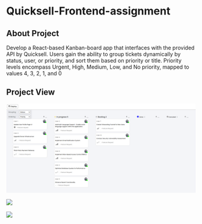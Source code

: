 # Quicksell-Frontend-assignment

## About Project
Develop a React-based Kanban-board app that interfaces with the provided API by Quicksell. Users gain the ability to group tickets dynamically by status, user, or priority, and sort them based on priority or title. Priority levels encompass Urgent, High, Medium, Low, and No priority, mapped to values 4, 3, 2, 1, and 0

## Project View

<kbd>![](https://github.com/sakshik21/Quicksell-Frontend-Assignment/blob/f76285bf0bdf0b460522289a624630dcdc641354/Screenshots/Display%20State.png)</kbd>

<kbd>![](https://drive.google.com/file/d/17CuVQppbIA0RO0lk5VjUIhWUfB71YytO/view?usp=sharing)</kbd>

<kbd>![](https://drive.google.com/file/d/1iENY_BYqHeZr0yxL3GhzUMMPc7KPx5ZM/view?usp=sharing)</kbd>
